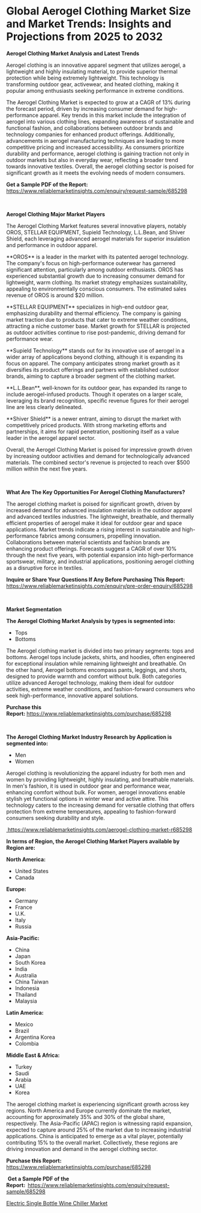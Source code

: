 <p><h1>Global Aerogel Clothing Market Size and Market Trends: Insights and Projections from 2025 to 2032</h1></p><p><strong>Aerogel Clothing Market Analysis and Latest Trends</strong></p>
<p><p>Aerogel clothing is an innovative apparel segment that utilizes aerogel, a lightweight and highly insulating material, to provide superior thermal protection while being extremely lightweight. This technology is transforming outdoor gear, activewear, and heated clothing, making it popular among enthusiasts seeking performance in extreme conditions.</p><p>The Aerogel Clothing Market is expected to grow at a CAGR of 13% during the forecast period, driven by increasing consumer demand for high-performance apparel. Key trends in this market include the integration of aerogel into various clothing lines, expanding awareness of sustainable and functional fashion, and collaborations between outdoor brands and technology companies for enhanced product offerings. Additionally, advancements in aerogel manufacturing techniques are leading to more competitive pricing and increased accessibility. As consumers prioritize durability and performance, aerogel clothing is gaining traction not only in outdoor markets but also in everyday wear, reflecting a broader trend towards innovative textiles. Overall, the aerogel clothing sector is poised for significant growth as it meets the evolving needs of modern consumers.</p></p>
<p><strong>Get a Sample PDF of the Report:&nbsp;</strong> <a href="https://www.reliablemarketinsights.com/enquiry/request-sample/685298?utm_campaign=2885&utm_medium=2&utm_source=Github&utm_content=ia&utm_term=05042025&utm_id=aerogel-clothing">https://www.reliablemarketinsights.com/enquiry/request-sample/685298</a></p>
<p>&nbsp;</p>
<p><strong>Aerogel Clothing Major Market Players</strong></p>
<p><p>The Aerogel Clothing Market features several innovative players, notably OROS, STELLAR EQUIPMENT, Supield Technology, L.L.Bean, and Shiver Shield, each leveraging advanced aerogel materials for superior insulation and performance in outdoor apparel.</p><p>**OROS** is a leader in the market with its patented aerogel technology. The company's focus on high-performance outerwear has garnered significant attention, particularly among outdoor enthusiasts. OROS has experienced substantial growth due to increasing consumer demand for lightweight, warm clothing. Its market strategy emphasizes sustainability, appealing to environmentally conscious consumers. The estimated sales revenue of OROS is around $20 million.</p><p>**STELLAR EQUIPMENT** specializes in high-end outdoor gear, emphasizing durability and thermal efficiency. The company is gaining market traction due to products that cater to extreme weather conditions, attracting a niche customer base. Market growth for STELLAR is projected as outdoor activities continue to rise post-pandemic, driving demand for performance wear.</p><p>**Supield Technology** stands out for its innovative use of aerogel in a wider array of applications beyond clothing, although it is expanding its focus on apparel. The company anticipates strong market growth as it diversifies its product offerings and partners with established outdoor brands, aiming to capture a broader segment of the clothing market.</p><p>**L.L.Bean**, well-known for its outdoor gear, has expanded its range to include aerogel-infused products. Though it operates on a larger scale, leveraging its brand recognition, specific revenue figures for their aerogel line are less clearly delineated.</p><p>**Shiver Shield** is a newer entrant, aiming to disrupt the market with competitively priced products. With strong marketing efforts and partnerships, it aims for rapid penetration, positioning itself as a value leader in the aerogel apparel sector.</p><p>Overall, the Aerogel Clothing Market is poised for impressive growth driven by increasing outdoor activities and demand for technologically advanced materials. The combined sector's revenue is projected to reach over $500 million within the next five years.</p></p>
<p>&nbsp;</p>
<p><strong>What Are The Key Opportunities For Aerogel Clothing Manufacturers?</strong></p>
<p><p>The aerogel clothing market is poised for significant growth, driven by increased demand for advanced insulation materials in the outdoor apparel and advanced textiles industries. The lightweight, breathable, and thermally efficient properties of aerogel make it ideal for outdoor gear and space applications. Market trends indicate a rising interest in sustainable and high-performance fabrics among consumers, propelling innovation. Collaborations between material scientists and fashion brands are enhancing product offerings. Forecasts suggest a CAGR of over 10% through the next five years, with potential expansion into high-performance sportswear, military, and industrial applications, positioning aerogel clothing as a disruptive force in textiles.</p></p>
<p><strong>Inquire or Share Your Questions If Any Before Purchasing This Report:</strong> <a href="https://www.reliablemarketinsights.com/enquiry/pre-order-enquiry/685298?utm_campaign=2885&utm_medium=2&utm_source=Github&utm_content=ia&utm_term=05042025&utm_id=aerogel-clothing">https://www.reliablemarketinsights.com/enquiry/pre-order-enquiry/685298</a></p>
<p>&nbsp;</p>
<p><strong>Market Segmentation</strong></p>
<p><strong>The Aerogel Clothing Market Analysis by types is segmented into:</strong></p>
<p><ul><li>Tops</li><li>Bottoms</li></ul></p>
<p><p>The Aerogel clothing market is divided into two primary segments: tops and bottoms. Aerogel tops include jackets, shirts, and hoodies, often engineered for exceptional insulation while remaining lightweight and breathable. On the other hand, Aerogel bottoms encompass pants, leggings, and shorts, designed to provide warmth and comfort without bulk. Both categories utilize advanced Aerogel technology, making them ideal for outdoor activities, extreme weather conditions, and fashion-forward consumers who seek high-performance, innovative apparel solutions.</p></p>
<p><strong>Purchase this Report:&nbsp;</strong><a href="https://www.reliablemarketinsights.com/purchase/685298?utm_campaign=2885&utm_medium=2&utm_source=Github&utm_content=ia&utm_term=05042025&utm_id=aerogel-clothing">https://www.reliablemarketinsights.com/purchase/685298</a></p>
<p>&nbsp;</p>
<p><strong>The Aerogel Clothing Market Industry Research by Application is segmented into:</strong></p>
<p><ul><li>Men</li><li>Women</li></ul></p>
<p><p>Aerogel clothing is revolutionizing the apparel industry for both men and women by providing lightweight, highly insulating, and breathable materials. In men's fashion, it is used in outdoor gear and performance wear, enhancing comfort without bulk. For women, aerogel innovations enable stylish yet functional options in winter wear and active attire. This technology caters to the increasing demand for versatile clothing that offers protection from extreme temperatures, appealing to fashion-forward consumers seeking durability and style.</p></p>
<p><a href="https://www.reliablemarketinsights.com/aerogel-clothing-market-r685298?utm_campaign=2885&utm_medium=2&utm_source=Github&utm_content=ia&utm_term=05042025&utm_id=aerogel-clothing">&nbsp;https://www.reliablemarketinsights.com/aerogel-clothing-market-r685298</a></p>
<p><strong>In terms of Region, the Aerogel Clothing Market Players available by Region are:</strong></p>
<p>
    <p> <strong> North America: </strong>
        <ul>
            <li>United States</li>
            <li>Canada</li>
        </ul>
        </p> 
    <p> <strong> Europe: </strong>
        <ul>
            <li>Germany</li>
            <li>France</li>
            <li>U.K.</li>
            <li>Italy</li>
            <li>Russia</li>
        </ul>
        </p> 
    <p> <strong> Asia-Pacific: </strong>
        <ul>
            <li>China</li>
            <li>Japan</li>
            <li>South Korea</li>
            <li>India</li>
            <li>Australia</li>
            <li>China Taiwan</li>
            <li>Indonesia</li>
            <li>Thailand</li>
            <li>Malaysia</li>
        </ul>
        </p> 
    <p> <strong> Latin America: </strong>
        <ul>
            <li>Mexico</li>
            <li>Brazil</li>
            <li>Argentina Korea</li>
            <li>Colombia</li>
        </ul>
        </p> 
    <p> <strong> Middle East & Africa: </strong>
        <ul>
            <li>Turkey</li>
            <li>Saudi</li>
            <li>Arabia</li>
            <li>UAE</li>
            <li>Korea</li>
        </ul>
    </p>
    </p>
<p><p>The aerogel clothing market is experiencing significant growth across key regions. North America and Europe currently dominate the market, accounting for approximately 35% and 30% of the global share, respectively. The Asia-Pacific (APAC) region is witnessing rapid expansion, expected to capture around 25% of the market due to increasing industrial applications. China is anticipated to emerge as a vital player, potentially contributing 15% to the overall market. Collectively, these regions are driving innovation and demand in the aerogel clothing sector.</p></p>
<p><strong>Purchase this Report: </strong><a href="https://www.reliablemarketinsights.com/purchase/685298?utm_campaign=2885&utm_medium=2&utm_source=Github&utm_content=ia&utm_term=05042025&utm_id=aerogel-clothing">https://www.reliablemarketinsights.com/purchase/685298</a></p>
<p>&nbsp;<strong>Get a Sample PDF of the Report:&nbsp;&nbsp;</strong><a href="https://www.reliablemarketinsights.com/enquiry/request-sample/685298?utm_campaign=2885&utm_medium=2&utm_source=Github&utm_content=ia&utm_term=05042025&utm_id=aerogel-clothing">https://www.reliablemarketinsights.com/enquiry/request-sample/685298</a></p>
<p><strong></strong></p>
<p><p><a href="https://github.com/ajayanhaizan/Market-Research-Report-List-1/blob/main/electric-single-bottle-wine-chiller-market.md?utm_campaign=2885&utm_medium=2&utm_source=Github&utm_content=ia&utm_term=05042025&utm_id=aerogel-clothing">Electric Single Bottle Wine Chiller Market</a></p></p>